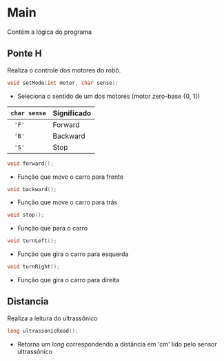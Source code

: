 # Main

Contém a lógica do programa

## Ponte H 

Realiza o controle dos motores do robô.

```cpp
void setMode(int motor, char sense);
```

- Seleciona o sentido de um dos motores (motor zero-base {0, 1}) 

|``` char sense ```|Significado| 
|------|--------|
| ```  'F' ```  |Forward |
| ```  'B' ```  |Backward |
| ```  'S' ```  | Stop  |

```cpp
void forward();
```

- Função que move o carro para frente


```cpp
void backward();
```

- Função que move o carro para trás


```cpp
void stop();
```

- Função que para o carro


```cpp
void turnLeft();
```

- Função que gira o carro para esquerda


```cpp
void turnRight();
```

- Função que gira o carro para direita

## Distancia

Realiza a leitura do ultrassônico

```cpp
long ultrassonicRead();
```

- Retorna um _long_ correspondendo a distância em 'cm' lido pelo sensor ultrassônico
